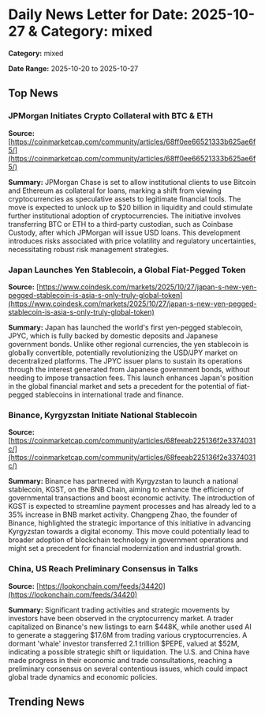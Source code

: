 
# Daily News Letter for Date: 2025-10-27 & Category: mixed

**Category:** mixed

**Date Range:** 2025-10-20 to 2025-10-27

## Top News
    
### JPMorgan Initiates Crypto Collateral with BTC & ETH
**Source:** [https://coinmarketcap.com/community/articles/68ff0ee66521333b625ae6f5/](https://coinmarketcap.com/community/articles/68ff0ee66521333b625ae6f5/)

**Summary:** 
JPMorgan Chase is set to allow institutional clients to use Bitcoin and Ethereum as collateral for loans, marking a shift from viewing cryptocurrencies as speculative assets to legitimate financial tools. The move is expected to unlock up to $20 billion in liquidity and could stimulate further institutional adoption of cryptocurrencies. The initiative involves transferring BTC or ETH to a third-party custodian, such as Coinbase Custody, after which JPMorgan will issue USD loans. This development introduces risks associated with price volatility and regulatory uncertainties, necessitating robust risk management strategies.
    
### Japan Launches Yen Stablecoin, a Global Fiat-Pegged Token
**Source:** [https://www.coindesk.com/markets/2025/10/27/japan-s-new-yen-pegged-stablecoin-is-asia-s-only-truly-global-token](https://www.coindesk.com/markets/2025/10/27/japan-s-new-yen-pegged-stablecoin-is-asia-s-only-truly-global-token)

**Summary:** 
Japan has launched the world's first yen-pegged stablecoin, JPYC, which is fully backed by domestic deposits and Japanese government bonds. Unlike other regional currencies, the yen stablecoin is globally convertible, potentially revolutionizing the USD/JPY market on decentralized platforms. The JPYC issuer plans to sustain its operations through the interest generated from Japanese government bonds, without needing to impose transaction fees. This launch enhances Japan's position in the global financial market and sets a precedent for the potential of fiat-pegged stablecoins in international trade and finance.
    
### Binance, Kyrgyzstan Initiate National Stablecoin
**Source:** [https://coinmarketcap.com/community/articles/68feeab225136f2e3374031c/](https://coinmarketcap.com/community/articles/68feeab225136f2e3374031c/)

**Summary:** 
Binance has partnered with Kyrgyzstan to launch a national stablecoin, KGST, on the BNB Chain, aiming to enhance the efficiency of governmental transactions and boost economic activity. The introduction of KGST is expected to streamline payment processes and has already led to a 35% increase in BNB market activity. Changpeng Zhao, the founder of Binance, highlighted the strategic importance of this initiative in advancing Kyrgyzstan towards a digital economy. This move could potentially lead to broader adoption of blockchain technology in government operations and might set a precedent for financial modernization and industrial growth.
    
### China, US Reach Preliminary Consensus in Talks
**Source:** [https://lookonchain.com/feeds/34420](https://lookonchain.com/feeds/34420)

**Summary:** 
Significant trading activities and strategic movements by investors have been observed in the cryptocurrency market. A trader capitalized on Binance's new listings to earn $448K, while another used AI to generate a staggering $17.6M from trading various cryptocurrencies. A dormant 'whale' investor transferred 2.1 trillion $PEPE, valued at $52M, indicating a possible strategic shift or liquidation. The U.S. and China have made progress in their economic and trade consultations, reaching a preliminary consensus on several contentious issues, which could impact global trade dynamics and economic policies.
    
## Trending News
